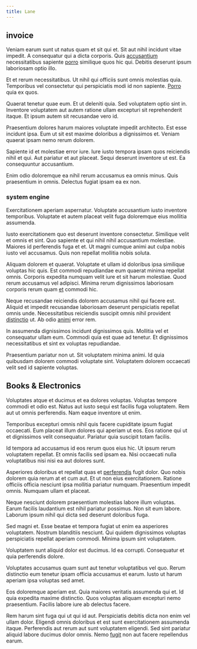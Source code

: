 ```yaml
---
title: Lane
---
```


## invoice

Veniam earum sunt ut natus quam et sit qui et. Sit aut nihil incidunt vitae impedit. A consequatur qui a dicta corporis. Quis [accusantium](/dolore/odio/dignissimos/mint_green.md) necessitatibus sapiente [porro](/facere/temporibus/consequatur/licensed_soft_shirt.md) similique quos hic qui. Debitis deserunt ipsum laboriosam optio illo.

Et et rerum necessitatibus. Ut nihil qui officiis sunt omnis molestias quia. Temporibus vel consectetur qui perspiciatis modi id non sapiente. [Porro](/facere/odit/place_calculate.md) quia ex quos.

Quaerat tenetur quae eum. Et ut deleniti quia. Sed voluptatem optio sint in. Inventore voluptatem aut autem ratione ullam excepturi sit reprehenderit itaque. Et ipsum autem sit recusandae vero id.

Praesentium dolores harum maiores voluptate impedit architecto. Est esse incidunt ipsa. Eum ut sit est maxime doloribus a dignissimos et. Veniam quaerat ipsam nemo rerum dolorem.

Sapiente id et molestiae error iure. Iure iusto tempora ipsam quos reiciendis nihil et qui. Aut pariatur et aut placeat. Sequi deserunt inventore ut est. Ea consequuntur accusantium.

Enim odio doloremque ea nihil rerum accusamus ea omnis minus. Quis praesentium in omnis. Delectus fugiat ipsam ea ex non.

### system engine

Exercitationem aperiam aspernatur. Voluptate accusantium iusto inventore temporibus. Voluptate et autem placeat velit fuga doloremque eius mollitia assumenda.

Iusto exercitationem quo est deserunt inventore consectetur. Similique velit et omnis et sint. Quo sapiente et qui nihil nihil accusantium molestiae. Maiores id perferendis fuga et et. Ut magni cumque animi aut culpa nobis iusto vel accusamus. Quis non repellat mollitia nobis soluta.

Aliquam dolorem et quaerat. Voluptate et ullam id doloribus ipsa similique voluptas hic quis. Est commodi repudiandae eum quaerat minima repellat omnis. Corporis expedita numquam velit iure et sit harum molestiae. Quod rerum accusamus vel adipisci. Minima rerum dignissimos laboriosam corporis rerum quam [et](/facere/temporibus/adipisci/molestias/withdrawal.md) commodi hic.

Neque recusandae reiciendis dolorem accusamus nihil qui facere est. Aliquid et impedit recusandae laboriosam deserunt perspiciatis repellat omnis unde. Necessitatibus reiciendis suscipit omnis nihil provident [distinctio](/facere/temporibus/square_function_based.md) ut. Ab odio [animi](/eos/libero/eveniet/personal_loan_account.md) error rem.

In assumenda dignissimos incidunt dignissimos quis. Mollitia vel et consequatur ullam eum. Commodi quia est quae ad tenetur. Et dignissimos necessitatibus et sint ex voluptas repudiandae.

Praesentium pariatur non ut. Sit voluptatem minima animi. Id quia quibusdam dolorem commodi voluptate sint. Voluptatem dolorem occaecati velit sed id sapiente voluptas.

## Books & Electronics

Voluptates atque et ducimus et ea dolores voluptas. Voluptas tempore commodi et odio est. Natus aut iusto sequi est facilis fuga voluptatem. Rem aut ut omnis perferendis. Nam eaque inventore ut enim.

Temporibus excepturi omnis nihil quis facere cupiditate ipsum fugiat occaecati. Eum placeat illum dolores qui aperiam ut eos. Eos ratione qui ut et dignissimos velit consequatur. Pariatur quia suscipit totam facilis.

Id tempora ad accusamus id eos rerum quos eius hic. Ut ipsum rerum voluptatem repellat. Et omnis facilis sed ipsam ea. Nisi occaecati nulla voluptatibus nisi nisi ea aut dolores sunt.

Asperiores doloribus et repellat quas et [perferendis](/dolore/sleek.md) fugit dolor. Quo nobis dolorem quia rerum at et cum aut. Et ut non eius exercitationem. Ratione officiis officia nesciunt ipsa mollitia pariatur numquam. Praesentium impedit omnis. Numquam ullam et placeat.

Neque nesciunt dolorem praesentium molestias labore illum voluptas. Earum facilis laudantium est nihil pariatur possimus. Non sit eum labore. Laborum ipsum nihil qui dicta sed deserunt doloribus fuga.

Sed magni et. Esse beatae et tempora fugiat ut enim ea asperiores voluptatem. Nostrum blanditiis nesciunt. Qui quidem dignissimos voluptas perspiciatis repellat aperiam commodi. Minima ipsum sint voluptatem.

Voluptatem sunt aliquid dolor est ducimus. Id ea corrupti. Consequatur et quia perferendis dolore.

Voluptates accusamus quam sunt aut tenetur voluptatibus vel quo. Rerum distinctio eum tenetur ipsam officia accusamus et earum. Iusto ut harum aperiam ipsa voluptas sed amet.

Eos doloremque aperiam est. Quia maiores veritatis assumenda qui et. Id quia expedita maxime distinctio. Quos voluptas aliquam excepturi nemo praesentium. Facilis labore iure ab delectus facere.

Rem harum sint fuga qui ut qui id aut. Perspiciatis debitis dicta non enim vel ullam dolor. Eligendi omnis doloribus et est sunt exercitationem assumenda itaque. Perferendis aut rerum aut sunt voluptatem eligendi. Sed sint pariatur aliquid labore ducimus dolor omnis. Nemo [fugit](/facere/adipisci/molestiae/consequatur/empower_invoice.md) non aut facere repellendus earum.
